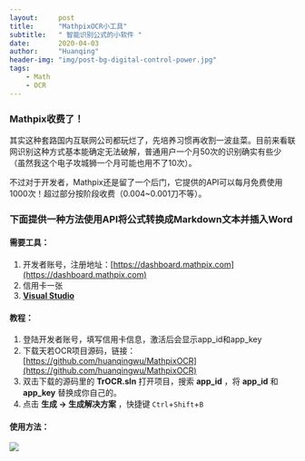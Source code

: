 ```yaml
---
layout:     post
title:      "MathpixOCR小工具"
subtitle:   " 智能识别公式的小软件 "
date:       2020-04-03
author:     "Huanqing"
header-img: "img/post-bg-digital-control-power.jpg"
tags:
    - Math
    - OCR
---
```


### Mathpix收费了！

其实这种套路国内互联网公司都玩烂了，先培养习惯再收割一波韭菜。目前来看联网识别这种方式基本能确定无法破解，普通用户一个月50次的识别确实有些少（虽然我这个电子攻城狮一个月可能也用不了10次）。

不过对于开发者，Mathpix还是留了一个后门，它提供的API可以每月免费使用1000次！超过部分按阶段收费（0.004~0.001刀不等）。

### 下面提供一种方法使用API将公式转换成Markdown文本并插入Word

#### 需要工具：

1. 开发者账号，注册地址：[https://dashboard.mathpix.com](https://dashboard.mathpix.com)
2. 信用卡一张
3. **[Visual Studio](https://visualstudio.microsoft.com/zh-hans/downloads/)**

#### 教程：

1. 登陆开发者账号，填写信用卡信息，激活后会显示app_id和app_key
2. 下载天若OCR项目源码，链接：[https://github.com/huanqingwu/MathpixOCR](https://github.com/huanqingwu/MathpixOCR)
3. 双击下载的源码里的 **TrOCR.sln** 打开项目，搜索 **app_id** ，将 **app_id** 和 **app_key** 替换成你自己的。
4. 点击 **生成 → 生成解决方案** ，快捷键 `Ctrl`+`Shift`+`B` 



#### 使用方法：

![](https://onedrive.gimhoy.com/sharepoint/aHR0cHM6Ly9lZHVpbmhrLW15LnNoYXJlcG9pbnQuY29tLzppOi9nL3BlcnNvbmFsL2h1YW5xaW5nX2VkdWluaGtfb25taWNyb3NvZnRfY29tL0VYTkhrSm92R1ZWTnZhaV9TTTlDaWE4QmNubDNiUVd2YmNVN1F0d1EybTE5Nnc/ZT1RVTFFVDE=.gif)
